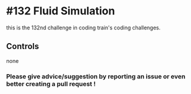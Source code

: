 # #132 Fluid Simulation

this is the 132nd challenge in coding train's coding challenges.

## Controls

none

### Please give advice/suggestion by reporting an issue or even better creating a pull request !
